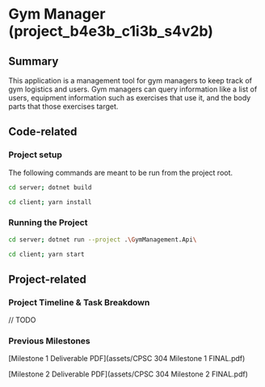 # Gym Manager (project_b4e3b_c1i3b_s4v2b)

## Summary
This application is a management tool for gym managers to keep track of gym logistics and users. Gym managers can query information like a list of users, equipment information such as exercises that use it, and the body parts that those exercises target.

## Code-related
### Project setup
The following commands are meant to be run from the project root. 

```bash
cd server; dotnet build
```

```bash
cd client; yarn install
```

### Running the Project
```bash
cd server; dotnet run --project .\GymManagement.Api\ 
```
```bash
cd client; yarn start
```

## Project-related

### Project Timeline & Task Breakdown

// TODO

### Previous Milestones
[Milestone 1 Deliverable PDF](assets/CPSC 304 Milestone 1 FINAL.pdf)

[Milestone 2 Deliverable PDF](assets/CPSC 304 Milestone 2 FINAL.pdf)